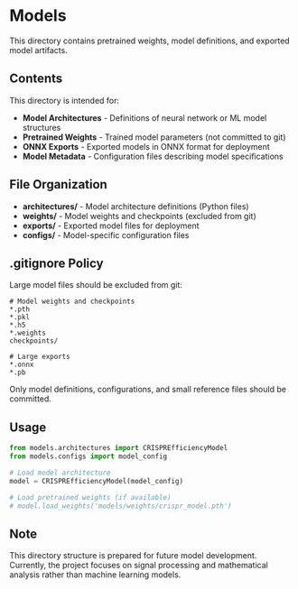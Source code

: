 # Models

This directory contains pretrained weights, model definitions, and exported model artifacts.

## Contents

This directory is intended for:

- **Model Architectures** - Definitions of neural network or ML model structures
- **Pretrained Weights** - Trained model parameters (not committed to git)
- **ONNX Exports** - Exported models in ONNX format for deployment
- **Model Metadata** - Configuration files describing model specifications

## File Organization

- **architectures/** - Model architecture definitions (Python files)
- **weights/** - Model weights and checkpoints (excluded from git)
- **exports/** - Exported model files for deployment
- **configs/** - Model-specific configuration files

## .gitignore Policy

Large model files should be excluded from git:

```gitignore
# Model weights and checkpoints
*.pth
*.pkl
*.h5
*.weights
checkpoints/

# Large exports
*.onnx
*.pb
```

Only model definitions, configurations, and small reference files should be committed.

## Usage

```python
from models.architectures import CRISPREfficiencyModel
from models.configs import model_config

# Load model architecture
model = CRISPREfficiencyModel(model_config)

# Load pretrained weights (if available)
# model.load_weights('models/weights/crispr_model.pth')
```

## Note

This directory structure is prepared for future model development. Currently, the project focuses on signal processing and mathematical analysis rather than machine learning models.